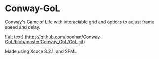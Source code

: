 # Conway-GoL
Conway's Game of Life with interactable grid and options to adjust frame speed and delay. 

![alt text] (https://github.com/joonhan/Conway-GoL/blob/master/Conway_GoL/GoL.gif)

Made using Xcode 8.2.1. and SFML
